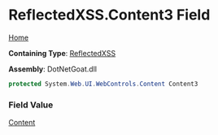 # ReflectedXSS\.Content3 Field

[Home](../../../../../README.md)

**Containing Type**: [ReflectedXSS](../README.md)

**Assembly**: DotNetGoat\.dll

```csharp
protected System.Web.UI.WebControls.Content Content3
```

### Field Value

[Content](https://docs.microsoft.com/en-us/dotnet/api/system.web.ui.webcontrols.content)

